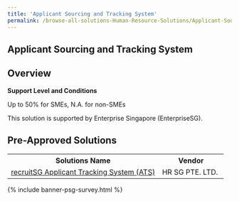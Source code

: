 ```yaml
---
title: 'Applicant Sourcing and Tracking System'
permalink: /browse-all-solutions-Human-Resource-Solutions/Applicant-Sourcing-and-Tracking-System
---
```


## Applicant Sourcing and Tracking System
## Overview

**Support Level and Conditions**

Up to 50% for SMEs, N.A. for non-SMEs

This solution is supported by Enterprise Singapore (EnterpriseSG).

## Pre-Approved Solutions

<table>
<tr>
<th style='width: auto;'><b>Solutions Name</b></th>
<th style='width: 30%;'><b>Vendor</b></th>
</tr>
<tr>
<td><a href='/productivity-solutions-grant/solutionrepo/201725862C-rcrutSG-Applcnt-Trckng-Systm-ATS-G' target='_blank'>recruitSG Applicant Tracking System (ATS)</a><br></td>
<td>HR SG PTE. LTD.</td>
</tr>
</table>

{% include banner-psg-survey.html %}
